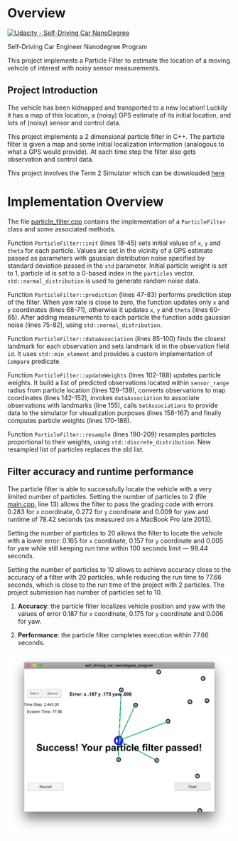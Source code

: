 # Overview

[![Udacity - Self-Driving Car NanoDegree](https://s3.amazonaws.com/udacity-sdc/github/shield-carnd.svg)](http://www.udacity.com/drive)

Self-Driving Car Engineer Nanodegree Program

This project implements a Particle Filter to estimate the location of a moving vehicle of interest with noisy sensor measurements.

## Project Introduction

The vehicle has been kidnapped and transported to a new location! Luckily it has a map of this location, a (noisy) GPS estimate of its initial location, and lots of (noisy) sensor and control data.

This project implements a 2 dimensional particle filter in C++. The particle filter is given a map and some initial localization information (analogous to what a GPS would provide). At each time step the filter also gets observation and control data. 

This project involves the Term 2 Simulator which can be downloaded [here](https://github.com/udacity/self-driving-car-sim/releases)

# Implementation Overview

The file [particle_filter.cpp](src/particle_filter.cpp) contains the implementation of a `ParticleFilter` class and some associated methods.

Function `ParticleFilter::init` (lines 18-45) sets initial values of `x`, `y` and `theta` for each particle. Values are set in the vicinity of a GPS estimate passed as parameters with gaussian distribution noise specified by standard deviation passed in the `std` parameter. Initial particle weight is set to 1, particle id is set to a 0-based index in the `particles` vector. `std::normal_distribution` is used to generate random noise data. 

Function `ParticleFilter::prediction` (lines 47-83) performs prediction step of the filter. When yaw rate is close to zero, the function updates only `x` and `y` coordinates (lines 68-71), otherwise it updates `x`, `y` and `theta` (lines 60-65). After adding measurements to each particle the function adds gaussian noise (lines 75-82), using `std::normal_distribution`.

Function `ParticleFilter::dataAssociation` (lines 85-100) finds the closest landmark for each observation and sets landmark id in the observation field `id`. It uses `std::min_element` and provides a custom implementation of `Compare` predicate.

Function `ParticleFilter::updateWeights` (lines 102-188) updates particle weights. It build a list of predicted observations located within `sensor_range` radius from particle location (lines 129-139), converts observations to map coordinates (lines 142-152), invokes `dataAssociation` to associate observations with landmarks (line 155), calls `SetAssociations` to provide data to the simulator for visualization purposes (lines 158-167) and finally computes particle weights (lines 170-186).

Function `ParticleFilter::resample` (lines 190-209) resamples particles proportional to their weights, using `std::discrete_distribution`. New resampled list of particles replaces the old list.

## Filter accuracy and runtime performance

The particle filter is able to successfully locate the vehicle with a very limited number of particles. Setting the number of particles to 2 (file [main.cpp](src/main.cpp), line 13) allows the filter to pass the grading code with errors 0.283 for `x` coordinate, 0.272 for `y` coordinate and 0.009 for yaw and runtime of 78.42 seconds (as measured on a MacBook Pro late 2013). 

Setting the number of particles to 20 allows the filter to locate the vehicle with a lower error: 0.165 for `x` coordinate, 0.157 for `y` coordinate and 0.005 for yaw while still keeping run time within 100 seconds limit — 98.44 seconds.

Setting the number of particles to 10 allows to achieve accuracy close to the accuracy of a filter with 20 particles, while reducing the run time to 77.66 seconds, which is close to the run time of the project with 2 particles. The project submission has number of particles set to 10.

1. **Accuracy**: the particle filter localizes vehicle position and yaw with the values of error 0.187 for `x` coordinate, 0.175 for `y` coordinate and 0.006 for yaw.

2. **Performance**: the particle filter completes execution within 77.66 seconds.

![Success](media/success.png)
